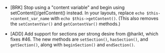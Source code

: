 - [BRK] Stop using a "content variable" and begin using setContent()/getContent() instead.  In your layouts, replace `echo $this->content_var_name` with `echo $this->getContent()`. (This also removes the `setContentVar()` and `getContentVar()` methods.)

- [ADD] Add support for sections per strong desire from @harikt, which fixes #46.  The new methods are `setSection()`, `hasSection()`, and `getSection()`, along with `beginSection()` and `endSection()`.
